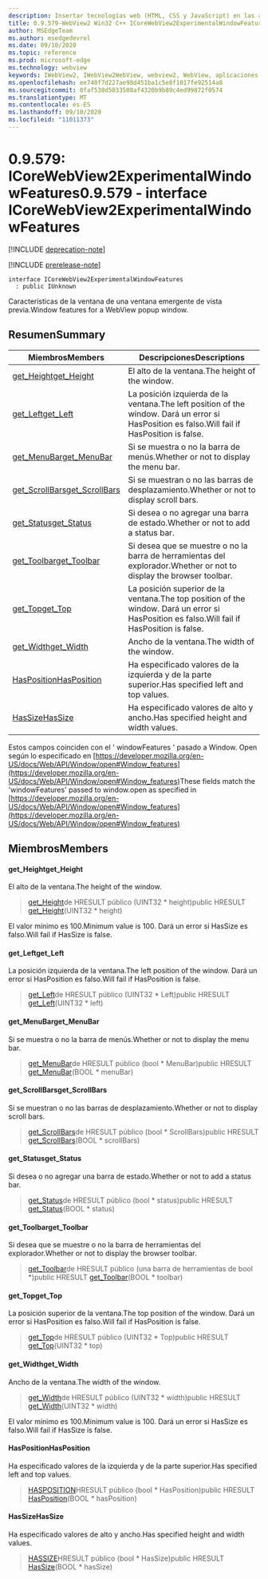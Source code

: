 ```yaml
---
description: Insertar tecnologías web (HTML, CSS y JavaScript) en las aplicaciones nativas con el control Microsoft Edge WebView2
title: 0.9.579-WebView2 Win32 C++ ICoreWebView2ExperimentalWindowFeatures
author: MSEdgeTeam
ms.author: msedgedevrel
ms.date: 09/10/2020
ms.topic: reference
ms.prod: microsoft-edge
ms.technology: webview
keywords: IWebView2, IWebView2WebView, webview2, WebView, aplicaciones Win32, Win32, Edge, ICoreWebView2, ICoreWebView2Controller, control de explorador, HTML Edge, ICoreWebView2ExperimentalWindowFeatures
ms.openlocfilehash: ee740f7d227ae98d451ba1c5e8f1017fe92514a8
ms.sourcegitcommit: 0faf538d5033508af4320b9b89c4ed99872f0574
ms.translationtype: MT
ms.contentlocale: es-ES
ms.lasthandoff: 09/10/2020
ms.locfileid: "11011373"
---
```

# <span data-ttu-id="71069-104">0.9.579: ICoreWebView2ExperimentalWindowFeatures</span><span class="sxs-lookup"><span data-stu-id="71069-104">0.9.579 - interface ICoreWebView2ExperimentalWindowFeatures</span></span> 

[!INCLUDE [deprecation-note](../../includes/deprecation-note.md)]

[!INCLUDE [prerelease-note](../../includes/prerelease-note.md)]

```
interface ICoreWebView2ExperimentalWindowFeatures
  : public IUnknown
```

<span data-ttu-id="71069-105">Características de la ventana de una ventana emergente de vista previa.</span><span class="sxs-lookup"><span data-stu-id="71069-105">Window features for a WebView popup window.</span></span>

## <span data-ttu-id="71069-106">Resumen</span><span class="sxs-lookup"><span data-stu-id="71069-106">Summary</span></span>

 <span data-ttu-id="71069-107">Miembros</span><span class="sxs-lookup"><span data-stu-id="71069-107">Members</span></span>                        | <span data-ttu-id="71069-108">Descripciones</span><span class="sxs-lookup"><span data-stu-id="71069-108">Descriptions</span></span>
--------------------------------|---------------------------------------------
[<span data-ttu-id="71069-109">get_Height</span><span class="sxs-lookup"><span data-stu-id="71069-109">get_Height</span></span>](#get_height) | <span data-ttu-id="71069-110">El alto de la ventana.</span><span class="sxs-lookup"><span data-stu-id="71069-110">The height of the window.</span></span>
[<span data-ttu-id="71069-111">get_Left</span><span class="sxs-lookup"><span data-stu-id="71069-111">get_Left</span></span>](#get_left) | <span data-ttu-id="71069-112">La posición izquierda de la ventana.</span><span class="sxs-lookup"><span data-stu-id="71069-112">The left position of the window.</span></span> <span data-ttu-id="71069-113">Dará un error si HasPosition es falso.</span><span class="sxs-lookup"><span data-stu-id="71069-113">Will fail if HasPosition is false.</span></span>
[<span data-ttu-id="71069-114">get_MenuBar</span><span class="sxs-lookup"><span data-stu-id="71069-114">get_MenuBar</span></span>](#get_menubar) | <span data-ttu-id="71069-115">Si se muestra o no la barra de menús.</span><span class="sxs-lookup"><span data-stu-id="71069-115">Whether or not to display the menu bar.</span></span>
[<span data-ttu-id="71069-116">get_ScrollBars</span><span class="sxs-lookup"><span data-stu-id="71069-116">get_ScrollBars</span></span>](#get_scrollbars) | <span data-ttu-id="71069-117">Si se muestran o no las barras de desplazamiento.</span><span class="sxs-lookup"><span data-stu-id="71069-117">Whether or not to display scroll bars.</span></span>
[<span data-ttu-id="71069-118">get_Status</span><span class="sxs-lookup"><span data-stu-id="71069-118">get_Status</span></span>](#get_status) | <span data-ttu-id="71069-119">Si desea o no agregar una barra de estado.</span><span class="sxs-lookup"><span data-stu-id="71069-119">Whether or not to add a status bar.</span></span>
[<span data-ttu-id="71069-120">get_Toolbar</span><span class="sxs-lookup"><span data-stu-id="71069-120">get_Toolbar</span></span>](#get_toolbar) | <span data-ttu-id="71069-121">Si desea que se muestre o no la barra de herramientas del explorador.</span><span class="sxs-lookup"><span data-stu-id="71069-121">Whether or not to display the browser toolbar.</span></span>
[<span data-ttu-id="71069-122">get_Top</span><span class="sxs-lookup"><span data-stu-id="71069-122">get_Top</span></span>](#get_top) | <span data-ttu-id="71069-123">La posición superior de la ventana.</span><span class="sxs-lookup"><span data-stu-id="71069-123">The top position of the window.</span></span> <span data-ttu-id="71069-124">Dará un error si HasPosition es falso.</span><span class="sxs-lookup"><span data-stu-id="71069-124">Will fail if HasPosition is false.</span></span>
[<span data-ttu-id="71069-125">get_Width</span><span class="sxs-lookup"><span data-stu-id="71069-125">get_Width</span></span>](#get_width) | <span data-ttu-id="71069-126">Ancho de la ventana.</span><span class="sxs-lookup"><span data-stu-id="71069-126">The width of the window.</span></span>
[<span data-ttu-id="71069-127">HasPosition</span><span class="sxs-lookup"><span data-stu-id="71069-127">HasPosition</span></span>](#hasposition) | <span data-ttu-id="71069-128">Ha especificado valores de la izquierda y de la parte superior.</span><span class="sxs-lookup"><span data-stu-id="71069-128">Has specified left and top values.</span></span>
[<span data-ttu-id="71069-129">HasSize</span><span class="sxs-lookup"><span data-stu-id="71069-129">HasSize</span></span>](#hassize) | <span data-ttu-id="71069-130">Ha especificado valores de alto y ancho.</span><span class="sxs-lookup"><span data-stu-id="71069-130">Has specified height and width values.</span></span>

<span data-ttu-id="71069-131">Estos campos coinciden con el ' windowFeatures ' pasado a Window. Open según lo especificado en [https://developer.mozilla.org/en-US/docs/Web/API/Window/open#Window_features](https://developer.mozilla.org/en-US/docs/Web/API/Window/open#Window_features)</span><span class="sxs-lookup"><span data-stu-id="71069-131">These fields match the 'windowFeatures' passed to window.open as specified in [https://developer.mozilla.org/en-US/docs/Web/API/Window/open#Window_features](https://developer.mozilla.org/en-US/docs/Web/API/Window/open#Window_features)</span></span>

## <span data-ttu-id="71069-132">Miembros</span><span class="sxs-lookup"><span data-stu-id="71069-132">Members</span></span>

#### <span data-ttu-id="71069-133">get_Height</span><span class="sxs-lookup"><span data-stu-id="71069-133">get_Height</span></span> 

<span data-ttu-id="71069-134">El alto de la ventana.</span><span class="sxs-lookup"><span data-stu-id="71069-134">The height of the window.</span></span>

> <span data-ttu-id="71069-135">[get_Height](#get_height)de HRESULT público (UINT32 \* height)</span><span class="sxs-lookup"><span data-stu-id="71069-135">public HRESULT [get_Height](#get_height)(UINT32 \* height)</span></span>

<span data-ttu-id="71069-136">El valor mínimo es 100.</span><span class="sxs-lookup"><span data-stu-id="71069-136">Minimum value is 100.</span></span> <span data-ttu-id="71069-137">Dará un error si HasSize es falso.</span><span class="sxs-lookup"><span data-stu-id="71069-137">Will fail if HasSize is false.</span></span>

#### <span data-ttu-id="71069-138">get_Left</span><span class="sxs-lookup"><span data-stu-id="71069-138">get_Left</span></span> 

<span data-ttu-id="71069-139">La posición izquierda de la ventana.</span><span class="sxs-lookup"><span data-stu-id="71069-139">The left position of the window.</span></span> <span data-ttu-id="71069-140">Dará un error si HasPosition es falso.</span><span class="sxs-lookup"><span data-stu-id="71069-140">Will fail if HasPosition is false.</span></span>

> <span data-ttu-id="71069-141">[get_Left](#get_left)de HRESULT público (UINT32 \* Left)</span><span class="sxs-lookup"><span data-stu-id="71069-141">public HRESULT [get_Left](#get_left)(UINT32 \* left)</span></span>

#### <span data-ttu-id="71069-142">get_MenuBar</span><span class="sxs-lookup"><span data-stu-id="71069-142">get_MenuBar</span></span> 

<span data-ttu-id="71069-143">Si se muestra o no la barra de menús.</span><span class="sxs-lookup"><span data-stu-id="71069-143">Whether or not to display the menu bar.</span></span>

> <span data-ttu-id="71069-144">[get_MenuBar](#get_menubar)de HRESULT público (bool \* MenuBar)</span><span class="sxs-lookup"><span data-stu-id="71069-144">public HRESULT [get_MenuBar](#get_menubar)(BOOL \* menuBar)</span></span>

#### <span data-ttu-id="71069-145">get_ScrollBars</span><span class="sxs-lookup"><span data-stu-id="71069-145">get_ScrollBars</span></span> 

<span data-ttu-id="71069-146">Si se muestran o no las barras de desplazamiento.</span><span class="sxs-lookup"><span data-stu-id="71069-146">Whether or not to display scroll bars.</span></span>

> <span data-ttu-id="71069-147">[get_ScrollBars](#get_scrollbars)de HRESULT público (bool \* ScrollBars)</span><span class="sxs-lookup"><span data-stu-id="71069-147">public HRESULT [get_ScrollBars](#get_scrollbars)(BOOL \* scrollBars)</span></span>

#### <span data-ttu-id="71069-148">get_Status</span><span class="sxs-lookup"><span data-stu-id="71069-148">get_Status</span></span> 

<span data-ttu-id="71069-149">Si desea o no agregar una barra de estado.</span><span class="sxs-lookup"><span data-stu-id="71069-149">Whether or not to add a status bar.</span></span>

> <span data-ttu-id="71069-150">[get_Status](#get_status)de HRESULT público (bool \* status)</span><span class="sxs-lookup"><span data-stu-id="71069-150">public HRESULT [get_Status](#get_status)(BOOL \* status)</span></span>

#### <span data-ttu-id="71069-151">get_Toolbar</span><span class="sxs-lookup"><span data-stu-id="71069-151">get_Toolbar</span></span> 

<span data-ttu-id="71069-152">Si desea que se muestre o no la barra de herramientas del explorador.</span><span class="sxs-lookup"><span data-stu-id="71069-152">Whether or not to display the browser toolbar.</span></span>

> <span data-ttu-id="71069-153">[get_Toolbar](#get_toolbar)de HRESULT público (una barra de herramientas de bool \*)</span><span class="sxs-lookup"><span data-stu-id="71069-153">public HRESULT [get_Toolbar](#get_toolbar)(BOOL \* toolbar)</span></span>

#### <span data-ttu-id="71069-154">get_Top</span><span class="sxs-lookup"><span data-stu-id="71069-154">get_Top</span></span> 

<span data-ttu-id="71069-155">La posición superior de la ventana.</span><span class="sxs-lookup"><span data-stu-id="71069-155">The top position of the window.</span></span> <span data-ttu-id="71069-156">Dará un error si HasPosition es falso.</span><span class="sxs-lookup"><span data-stu-id="71069-156">Will fail if HasPosition is false.</span></span>

> <span data-ttu-id="71069-157">[get_Top](#get_top)de HRESULT público (UINT32 \* Top)</span><span class="sxs-lookup"><span data-stu-id="71069-157">public HRESULT [get_Top](#get_top)(UINT32 \* top)</span></span>

#### <span data-ttu-id="71069-158">get_Width</span><span class="sxs-lookup"><span data-stu-id="71069-158">get_Width</span></span> 

<span data-ttu-id="71069-159">Ancho de la ventana.</span><span class="sxs-lookup"><span data-stu-id="71069-159">The width of the window.</span></span>

> <span data-ttu-id="71069-160">[get_Width](#get_width)de HRESULT público (UINT32 \* width)</span><span class="sxs-lookup"><span data-stu-id="71069-160">public HRESULT [get_Width](#get_width)(UINT32 \* width)</span></span>

<span data-ttu-id="71069-161">El valor mínimo es 100.</span><span class="sxs-lookup"><span data-stu-id="71069-161">Minimum value is 100.</span></span> <span data-ttu-id="71069-162">Dará un error si HasSize es falso.</span><span class="sxs-lookup"><span data-stu-id="71069-162">Will fail if HasSize is false.</span></span>

#### <span data-ttu-id="71069-163">HasPosition</span><span class="sxs-lookup"><span data-stu-id="71069-163">HasPosition</span></span> 

<span data-ttu-id="71069-164">Ha especificado valores de la izquierda y de la parte superior.</span><span class="sxs-lookup"><span data-stu-id="71069-164">Has specified left and top values.</span></span>

> <span data-ttu-id="71069-165">[HASPOSITION](#hasposition)HRESULT público (bool \* HasPosition)</span><span class="sxs-lookup"><span data-stu-id="71069-165">public HRESULT [HasPosition](#hasposition)(BOOL \* hasPosition)</span></span>

#### <span data-ttu-id="71069-166">HasSize</span><span class="sxs-lookup"><span data-stu-id="71069-166">HasSize</span></span> 

<span data-ttu-id="71069-167">Ha especificado valores de alto y ancho.</span><span class="sxs-lookup"><span data-stu-id="71069-167">Has specified height and width values.</span></span>

> <span data-ttu-id="71069-168">[HASSIZE](#hassize)HRESULT público (bool \* HasSize)</span><span class="sxs-lookup"><span data-stu-id="71069-168">public HRESULT [HasSize](#hassize)(BOOL \* hasSize)</span></span>


